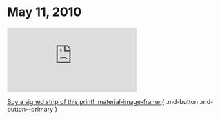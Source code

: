 # May 11, 2010

![](https://www.achewood.com/comic.php?date=05112010)

[Buy a signed strip of this print! :material-image-frame:](https://achewood-holiday-pop-up.myshopify.com/products/strip#05112010){ .md-button .md-button--primary }
